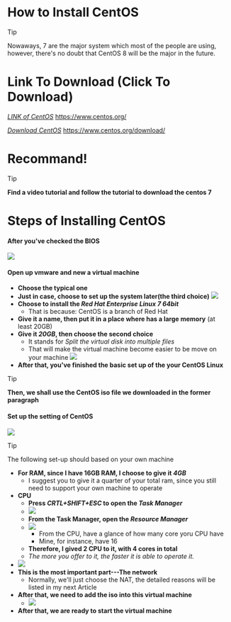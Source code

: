 # How to Install CentOS
> [!TIP]
> Nowaways, 7 are the major system which most of the people are using, however, there's no doubt that CentOS 8 will be the major in the future.

# Link To Download (Click To Download)
[_LINK of CentOS_](https://www.centos.org/) https://www.centos.org/
</br>

[_Download CentOS_](https://www.centos.org/download/) https://www.centos.org/download/

# Recommand!
> [!TIP]
> **Find a video tutorial and follow the tutorial to download the centos 7**

# Steps of Installing CentOS

#### After you've checked the BIOS
![](1.png)

#### Open up vmware and new a virtual machine
- **Choose the typical one**
- **Just in case, choose to set up the system later(the third choice)**
![](2.png)
- **Choose to install the _Red Hat Enterprise Linux 7 64bit_**
  - That is because: CentOS is a branch of Red Hat
- **Give it a name, then put it in a place where has a large memory** (at least 20GB)
- **Give it _20GB_, then choose the second choice**
  - It stands for _Split the virtual disk into multiple files_
  - That will make the virtual machine become easier to be move on your machine
![](3.png)
- **After that, you've finished the basic set up of the your CentOS Linux**

> [!TIP]
> **Then, we shall use the CentOS iso file we downloaded in the former paragraph**


#### Set up the setting of CentOS
![](4.png)
> [!TIP]
> The following set-up should based on your own machine
- **For RAM, since I have 16GB RAM, I choose to give it _4GB_**
  - I suggest you to give it a quarter of your total ram, since you still need to support your own machine to operate
- **CPU**
  - **Press _CRTL+SHIFT+ESC_ to open the _Task Manager_**
  - ![](a.png)
  - **From the Task Manager, open the _Resource Manager_**
  - ![](b.png)
    - From the CPU, have a glance of how many core yoru CPU have
    - Mine, for instance, have 16
  - **Therefore, I gived 2 CPU to it, with 4 cores in total**
  - _The more you offer to it, the faster it is able to operate it._
- ![](6.png)
- **This is the most important part---The network**
  - Normally, we'll just choose the NAT, the detailed reasons will be listed in my next Article
- **After that, we need to add the iso into this virtual machine**
  - ![](c.png)
- **After that, we are ready to start the virtual machine**

